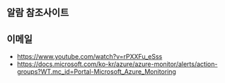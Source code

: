 ## 알람 참조사이트

## 이메일
- https://www.youtube.com/watch?v=rPXXFu_eSss
- https://docs.microsoft.com/ko-kr/azure/azure-monitor/alerts/action-groups?WT.mc_id=Portal-Microsoft_Azure_Monitoring
